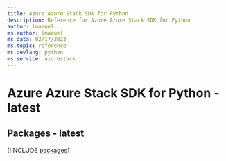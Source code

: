 ```yaml
---
title: Azure Azure Stack SDK for Python
description: Reference for Azure Azure Stack SDK for Python
author: lmazuel
ms.author: lmazuel
ms.data: 02/17/2023
ms.topic: reference
ms.devlang: python
ms.service: azurestack
---
```

# Azure Azure Stack SDK for Python - latest
## Packages - latest
[!INCLUDE [packages](azure-stack-index.md)]